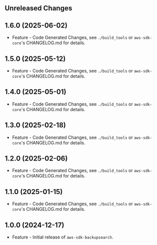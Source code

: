 Unreleased Changes
------------------

1.6.0 (2025-06-02)
------------------

* Feature - Code Generated Changes, see `./build_tools` or `aws-sdk-core`'s CHANGELOG.md for details.

1.5.0 (2025-05-12)
------------------

* Feature - Code Generated Changes, see `./build_tools` or `aws-sdk-core`'s CHANGELOG.md for details.

1.4.0 (2025-05-01)
------------------

* Feature - Code Generated Changes, see `./build_tools` or `aws-sdk-core`'s CHANGELOG.md for details.

1.3.0 (2025-02-18)
------------------

* Feature - Code Generated Changes, see `./build_tools` or `aws-sdk-core`'s CHANGELOG.md for details.

1.2.0 (2025-02-06)
------------------

* Feature - Code Generated Changes, see `./build_tools` or `aws-sdk-core`'s CHANGELOG.md for details.

1.1.0 (2025-01-15)
------------------

* Feature - Code Generated Changes, see `./build_tools` or `aws-sdk-core`'s CHANGELOG.md for details.

1.0.0 (2024-12-17)
------------------

* Feature - Initial release of `aws-sdk-backupsearch`.

